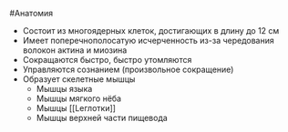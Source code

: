 #Анатомия 
- Состоит из многоядерных клеток, достигающих в длину до 12 см
- Имеет поперечнополосатую исчерченность из-за чередования волокон актина и миозина
- Сокращаются быстро, быстро утомляются
- Управляются сознанием (произвольное сокращение)
- Образует скелетные мышцы
	- Мышцы языка
	- Мышцы мягкого нёба
	- Мышцы [[Leглотки]]
	- Мышцы верхней части пищевода